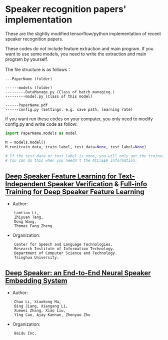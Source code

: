 # Speaker recognition papers' implementation
These are the slightly modified tensorflow/python implementation of recent speaker recognition papers.

These codes do not include feature extraction and main program. If you want to use some models, you need to write the extraction and main program by yourself.

The file structure is as follows：
```
---PaperName (folder)

------models (folder)
---------DataManage.py (Class of batch managing.)
---------model.py (Class of this model)

------PaperName.pdf 
------config.py (Settings. e.g. save path, learning rate)
```
If you want run these codes on your computer, you only need to modify config.py and write code as follow:
```python
import PaperName.models as model

M = models.model()
M.run(train_data, train_label, test_data=None, test_label=None)

# If the test_data or test_label is none, you will only get the trained model. 
# You can do this when you needn't the ACC/EER information.
```

## [Deep Speaker Feature Learning for Text-Independent Speaker Verification](https://github.com/vzxxbacq/speaker-recognition-papers/blob/master/CT-DNN/Deep_Speaker_Feature_Learning_for_Text-Independent.pdf) & [Full-info Training for Deep Speaker Feature Learning](https://github.com/vzxxbacq/speaker-recognition-papers/blob/master/CT-DNN/Full_info_deep_speaker_feature_learning.pdf)

- Author:
```
    Lantian Li,
    Zhiyuan Tang,  
    Dong Wang, 
    Thomas Fang Zheng  
```
- Organization:
```
    Center for Speech and Language Technologies.
    Research Institute of Information Technology.
    Department of Computer Science and Technology.
    Tsinghua University.
```
## [Deep Speaker: an End-to-End Neural Speaker Embedding System](https://github.com/vzxxbacq/speaker-recognition-papers/blob/master/DeepSpeaker/Deep%20Speaker%20an%20End-to-End%20Neural%20Speaker%20Embedding%20System.pdf)

- Author:
```
    Chao Li, Xiaokong Ma,
    Bing Jiang, Xiangang Li,
    Xuewei Zhang, Xiao Liu,
    Ying Cao, Ajay Kannan, Zhenyao Zhu
```
- Organization:
```
    Baidu Inc.
```
